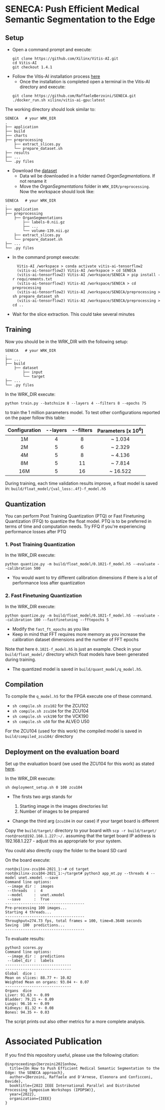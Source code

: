 # SENECA: Push Efficient Medical Semantic Segmentation to the Edge


## Setup 

* Open a command prompt and execute:
    ```console
    git clone https://github.com/Xilinx/Vitis-AI.git
    cd Vitis-AI
    git checkout 1.4.1
    ```
* Follow the Vitis-AI installation process [here](https://docs.xilinx.com/r/en-US/ug1414-vitis-ai/Setting-Up-the-Host) 
  * Once the installation is completed open a terminal in the Vitis-AI directory and execute:  
  ```console
  git clone https://github.com/RaffaeleBerzoini/SENECA.git
  ./docker_run.sh xilinx/vitis-ai-gpu:latest
  ```

The working directory should look similar to:

```text
SENECA   # your WRK_DIR
.
├── application
├── build
├── charts
├── preprocessing
    ├── extract_slices.py
    └── prepare_dataset.sh
├── results
├── ...
└── .py files
```

* Download the [dataset](https://wiki.cancerimagingarchive.net/display/Public/CT-ORG%3A+CT+volumes+with+multiple+organ+segmentations)
  * Data wil be downloaded in a folder named _OrganSegmentations_. If not rename it
  * Move the _OrganSegmentations_ folder in `WRK_DIR/preprocessing`. Now the workspace should look like:

```text
SENECA   # your WRK_DIR
.
├── application
├── preprocessing
    ├── OrganSegmentations
        ├── labels-0.nii.gz
        ├── ...
        └── volume-139.nii.gz
    ├── extract_slices.py
    └── prepare_dataset.sh
├── ...
└── .py files
```

* In the command prompt execute:
  ```console
    Vitis-AI /workspace > conda activate vitis-ai-tensorflow2
    (vitis-ai-tensorflow2) Vitis-AI /workspace > cd SENECA
    (vitis-ai-tensorflow2) Vitis-AI /workspace/SENECA > pip install -r requirements.txt
    (vitis-ai-tensorflow2) Vitis-AI /workspace/SENECA > cd preprocessing
    (vitis-ai-tensorflow2) Vitis-AI /workspace/SENECA/preprocessing > sh prepare_dataset_sh
    (vitis-ai-tensorflow2) Vitis-AI /workspace/SENECA/preprocessing > cd ..
    ```
* Wait for the slice extraction. This could take several minutes

## Training

Now you should be in the WRK_DIR with the following setup:

```text
SENECA   # your WRK_DIR
.
├── ...
├── build
    ├── dataset
        ├── input
        └── target
├── ...
└── .py files
```

In the WRK_DIR execute:

  ```console
python train.py --batchsize 8 --layers 4 --filters 8 --epochs 75
  ```

to train the 1 million parameters model. To test other configurations reported on the paper follow this table:

| **Configuration** | **--layers** | **--filters** | **Parameters [x 10<sup>6</sup>]** |
|:-----------------:|:----------:|:-----------:|:-----------------------:|
|         1M        |      4     |      8      |         ~ 1.034         |
|         2M        |      5     |      6      |         ~ 2.329         |
|         4M        |      5     |      8      |         ~ 4.136         |
|         8M        |      5     |      11     |         ~ 7.814         |
|        16M        |      5     |      16     |         ~ 16.522        |

During training, each time validation results improve, a float model is saved in:
`build/float_model/{val_loss:.4f}-f_model.h5`

## Quantization

You can perform Post Training Quantization (PTQ) or Fast Finetuning Quantization (FFQ) to quantize the float model. 
PTQ is to be preferred in terms of time and computation needs. Try FFQ if you're experiencing performance losses after PTQ

### 1. Post Training Quantization

In the WRK_DIR execute:
  ```console
python quantize.py -m build/float_model/0.1021-f_model.h5 --evaluate --calibration 500
  ```
* You would want to try different calibration dimensions if there is a lot of performance loss after quantization

### 2. Fast Finetuning Quantization

In the WRK_DIR execute:

```console
python quantize.py -m build/float_model/0.1021-f_model.h5 --evaluate --calibration 100 --fastfinetuning --fftepochs 5
```

* Modify the `fast_ft_epochs` as you like
* Keep in mind that FFT requires more memory as you increase the calibration dataset dimensions and the number of FFT epochs


Note that here `0.1021-f_model.h5` is just an example. Check in your `build/float_model/` directory which float models have been generated during training.

* The quantized model is saved in `build/quant_model/q_model.h5`.

## Compilation

To compile the `q_model.h5` for the FPGA execute one of these command.
* `sh compile.sh zcu102` for the ZCU102
* `sh compile.sh zcu104` for the ZCU104
* `sh compile.sh vck190` for the VCK190 
* `sh compile.sh u50` for the ALVEO U50

For the ZCU104 (used for this work) the compiled model is saved in `build/compiled_zcu104/` directory

## Deployment on the evaluation board

Set up the evaluation board (we used the ZCU104 for this work) as stated [here](https://docs.xilinx.com/r/en-US/ug1414-vitis-ai/Setting-Up-the-Evaluation-Board).


In the WRK_DIR execute:

```shell
sh deployment_setup.sh 0 100 zcu104
```

* The firsts two args stands for
  1. Starting image in the images directories list
  2. Number of images to be prepared 
  
* Change the third arg (`zcu104` in our case) if your target board is different

Copy the `build/target/` directory to your board with `scp -r build/target/ root@root@192.168.1.227:~/.` assuming that the target board IP address is 192.168.1.227 - adjust this as appropriate for your system.

You could also directly copy the folder to the board SD card 

On the board execute:
```shell
root@xilinx-zcu104-2021_1:~# cd target
root@xilinx-zcu104-2021_1:~/target# python3 app_mt.py --threads 4 --model unet.xmodel --save
Command line options:
 --image_dir :  images
 --threads   :  4
 --model     :  unet.xmodel
 --save      :  True
------------------------------------
Pre-processing 100 images...
Starting 4 threads...
------------------------------------
Throughput=274.73 fps, total frames = 100, time=0.3640 seconds
Saving  100  predictions...
------------------------------------
```

To evaluate results:

```shell
python3 scores.py       
Command line options:
 --image_dir :  predictions
 --label_dir :  labels
------------------------------
------------------------------
Global  dice :
Mean on slices: 88.77 +- 10.02
Weighted Mean on organs: 93.04 +- 0.07
------------------------------
Organs  dice
Liver: 91.63 +- 0.09
Bladder: 79.21 +- 0.09
Lungs: 96.16 +- 0.09
Kidneys: 81.32 +- 0.08
Bones: 94.35 +- 0.03
```

The script prints out also other metrics for a more complete analysis.

<a id="paper_ref"></a>
# Associated Publication

If you find this repository useful, please use the following citation:

```
@inproceedings{berzoini2021onhow,
  title={On How to Push Efficient Medical Semantic Segmentation to the Edge: the SENECA approach},
  author={Berzoini, Raffaele and D'Arnese, Eleonora and Conficconi, Davide},
  booktitle={2022 IEEE International Parallel and Distributed Processing Symposium Workshops (IPDPSW)},
  year={2022},
  organization={IEEE}
}
